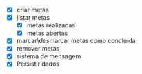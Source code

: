 - [x] criar metas
- [x] listar metas
    - [x] metas realizadas
    - [x] metas abertas
- [x] marcar\desmarcar metas como concluída
- [x] remover metas
- [x] sistema de mensagem
- [x] Persistir dados
